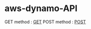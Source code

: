 # aws-dynamo-API

GET method  : [GET](https://jxr6tr7rhh.execute-api.us-east-1.amazonaws.com/contacts)
POST method : [POST](https://jxr6tr7rhh.execute-api.us-east-1.amazonaws.com/contacts)



